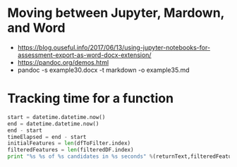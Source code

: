 # Moving between Jupyter, Mardown, and Word
* https://blog.ouseful.info/2017/06/13/using-jupyter-notebooks-for-assessment-export-as-word-docx-extension/
* https://pandoc.org/demos.html
* pandoc -s example30.docx -t markdown -o example35.md

# Tracking time for a function
```Python
start = datetime.datetime.now()
end = datetime.datetime.now()
end - start
timeElapsed = end - start
initialFeatures = len(dfToFilter.index)
filteredFeatures = len(filteredDF.index)
print "%s %s of %s candidates in %s seconds" %(returnText,filteredFeatures,initialFeatures,timeElapsed.seconds)
```
